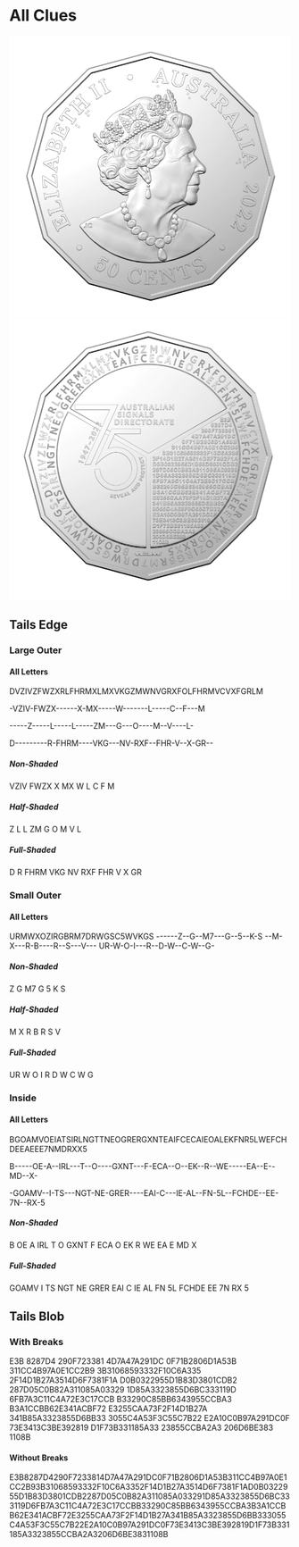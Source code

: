# All Clues

![Heads](./IMGS/ASD_Heads.webp)
![Tails](./IMGS/ASD_Tails.webp)

## Tails Edge

### Large Outer

#### All Letters

DVZIVZFWZXRLFHRMXLMXVKGZMWNVGRXFOLFHRMVCVXFGRLM

-VZIV-FWZX------X-MX-----W-------L-----C--F---M

-----Z-----L-----L-----ZM---G---O----M--V----L-

D---------R-FHRM----VKG---NV-RXF--FHR-V--X-GR--

##### Non-Shaded

VZIV FWZX X MX W L C F M

##### Half-Shaded

Z L L ZM G O M V L

##### Full-Shaded

D R FHRM VKG NV RXF FHR V X GR

### Small Outer

#### All Letters

URMWXOZIRGBRM7DRWGSC5WVKGS
------Z--G--M7---G--5--K-S
--M-X---R-B----R--S---V---
UR-W-O-I---R--D-W--C-W--G-

##### Non-Shaded

Z G M7 G 5 K S

##### Half-Shaded

M X R B R S V

##### Full-Shaded

UR W O I R D W C W G

### Inside

#### All Letters

BGOAMVOEIATSIRLNGTTNEOGRERGXNTEAIFCECAIEOALEKFNR5LWEFCHDEEAEEE7NMDRXX5

B-----OE-A--IRL---T--O----GXNT---F-ECA--O--EK--R--WE-----EA--E--MD--X-

-GOAMV--I-TS---NGT-NE-GRER----EAI-C---IE-AL--FN-5L--FCHDE--EE-7N--RX-5

##### Non-Shaded

B OE A IRL T O GXNT F ECA O EK R WE EA E MD X

##### Full-Shaded

GOAMV I TS NGT NE GRER EAI C IE AL FN 5L FCHDE EE 7N RX 5

## Tails Blob

### With Breaks

E3B
8287D4
290F723381
4D7A47A291DC
0F71B2806D1A53B
311CC4B97A0E1CC2B9
3B31068593332F10C6A335
2F14D1B27A3514D6F7381F1A
D0B0322955D1B83D3801CDB2
287D05C0B82A311085A03329
1D85A3323855D6BC333119D
6FB7A3C11C4A72E3C17CCB
B33290C85BB6343955CCBA3
B3A1CCBB62E341ACBF72
E3255CAA73F2F14D1B27A
341B85A3323855D6BB33
3055C4A53F3C55C7B22
E2A10C0B97A291DC0F
73E3413C3BE392819
D1F73B331185A33
23855CCBA2A3
206D6BE383
1108B

#### Without Breaks

E3B8287D4290F7233814D7A47A291DC0F71B2806D1A53B311CC4B97A0E1CC2B93B31068593332F10C6A3352F14D1B27A3514D6F7381F1AD0B0322955D1B83D3801CDB2287D05C0B82A311085A033291D85A3323855D6BC333119D6FB7A3C11C4A72E3C17CCBB33290C85BB6343955CCBA3B3A1CCBB62E341ACBF72E3255CAA73F2F14D1B27A341B85A3323855D6BB333055C4A53F3C55C7B22E2A10C0B97A291DC0F73E3413C3BE392819D1F73B331185A3323855CCBA2A3206D6BE3831108B
